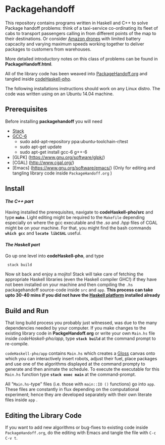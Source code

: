 # Packagehandoff

This repository contains programs written in Haskell and C++ to solve Package handoff problems: think of a taxi-service co-ordinating its fleet of cabs to transport passengers calling in from different points of the map to their destinations. Or consider [Amazon drones](https://www.youtube.com/watch?v=gFj5SCdSYQg) with limited battery capcacity and varying maximum speeds working together to deliver packages to customers from warehouses.

More detailed introductory notes on this class of problems can be found in 
**PackageHandoff.html**.  

All of the library code has been weaved into
[PackageHandoff.org](https://github.com/gtelang/packagehandoff/blob/master/PackageHandoff.org) and tangled inside [codeHaskell-pho](https://github.com/gtelang/packagehandoff/tree/master/codeHaskell-pho). 

The following installations instructions should work on any Linux distro. The code was written using on an Ubuntu 14.04 machine.

## Prerequisites
Before installing **packagehandoff**  you will need
 * [Stack](https://docs.haskellstack.org/en/stable/README/) 
 * [GCC-6](http://askubuntu.com/a/746480) 
     * sudo add-apt-repository ppa:ubuntu-toolchain-r/test 
     * sudo apt-get update
     * sudo apt-get install gcc-6 g++-6
 * [GLPK] (https://www.gnu.org/software/glpk/)
 * [CGAL] (http://www.cgal.org/)
 * [Emacs] (https://www.gnu.org/software/emacs/) (Only for editing and tangling library code inside `PackageHandoff.org` ) 

## Install 

####  *The C++ part*
Having installed the prerequisites, navigate to **codeHaskell-pho/src** and type **`make`**. Light editing might be required to the `Makefile` depending especially on where the gcc executable and the *.so* and *.hpp* files of CGAL might be on your machine. For that, you might find the bash commands **`which gcc`** and **`locate libCGAL`** useful. 

#### *The Haskell part*
Go up one level into **codeHaskell-pho**, and type

```zsh
 stack build
```

Now sit back and enjoy a mojito! Stack will take care of fetching the appropriate Haskell libraries (even the Haskell compiler GHC!) if they have not been installed on your machine and then compiling the `.hs` packagehandoff source-code inside `src` and `app`. **This process can take upto 30-40 mins if you did not have the [Haskell platform](https://www.haskell.org/platform/) installed already**

## Build and Run

That long build process you probably just witnessed, was due to the many dependencies needed by your computer. If you make changes to the existing library code in **PackgeHandoff.org** or write your own `Main.hs` file inside *codeHaskell-pho/app*, type **`stack build`** at the command prompt to re-compile.  

`codeHaskell-pho/app` contains `Main.hs` which creates a [Gloss](http://gloss.ouroborus.net/) canvas onto which you can interactively insert robots, adjust their fuel, place packages and use one of the algorithms displayed at the command prompty to generate and then animate the schedule. To execute the executable for this `Main.hs` function type **`stack exec main`** at the command-prompt. 

All "`Main.hs`-type" files (i.e. those with `main::IO ()` functions) go into `app`. These files are constantly in flux depending on the computational experiment; hence they are developed separately with their own literate files inside `app` .   
## Editing the Library Code

If you want to add  new algorithms or bug-fixes to existing code inside `PackageHandoff.org`, do the editing with Emacs and tangle the file with `C-c C-v t`. 


